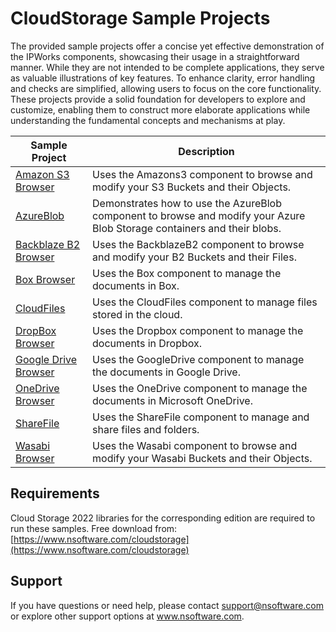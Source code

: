 # CloudStorage Sample Projects
The provided sample projects offer a concise yet effective demonstration of the IPWorks components, showcasing their usage in a straightforward manner. While they are not intended to be complete applications, they serve as valuable illustrations of key features. To enhance clarity, error handling and checks are simplified, allowing users to focus on the core functionality. These projects provide a solid foundation for developers to explore and customize, enabling them to construct more elaborate applications while understanding the fundamental concepts and mechanisms at play.

| Sample Project | Description |
| --- | --- |
| [Amazon S3 Browser](./Amazon%20S3%20Browser) | Uses the Amazons3 component to browse and modify your S3 Buckets and their Objects. |
| [AzureBlob](./AzureBlob) | Demonstrates how to use the AzureBlob component to browse and modify your Azure Blob Storage containers and their blobs. |
| [Backblaze B2 Browser](./Backblaze%20B2%20Browser) | Uses the BackblazeB2 component to browse and modify your B2 Buckets and their Files. |
| [Box Browser](./Box%20Browser) | Uses the Box component to manage the documents in Box. |
| [CloudFiles](./CloudFiles) | Uses the CloudFiles component to manage files stored in the cloud. |
| [DropBox Browser](./DropBox%20Browser) | Uses the Dropbox component to manage the documents in Dropbox. |
| [Google Drive Browser](./Google%20Drive%20Browser) | Uses the GoogleDrive component to manage the documents in Google Drive. |
| [OneDrive Browser](./OneDrive%20Browser) | Uses the OneDrive component to manage the documents in Microsoft OneDrive. |
| [ShareFile](./ShareFile) | Uses the ShareFile component to manage and share files and folders. |
| [Wasabi Browser](./Wasabi%20Browser) | Uses the Wasabi component to browse and modify your Wasabi Buckets and their Objects. |

## Requirements
Cloud Storage 2022 libraries for the corresponding edition are required to run these samples.  Free download from: [https://www.nsoftware.com/cloudstorage](https://www.nsoftware.com/cloudstorage)

## Support
If you have questions or need help, please contact support@nsoftware.com or explore other support options 
at www.nsoftware.com.
